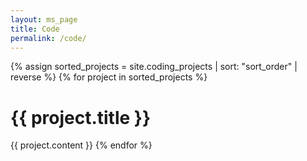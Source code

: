 ```yaml
---
layout: ms_page
title: Code
permalink: /code/
---
```

<!-- We reverse so higher numbers appear first. -->
{% assign sorted_projects = site.coding_projects | sort: "sort_order" | reverse %}
{% for project in sorted_projects %}
# {{ project.title }}

{{ project.content }}
{% endfor %}
